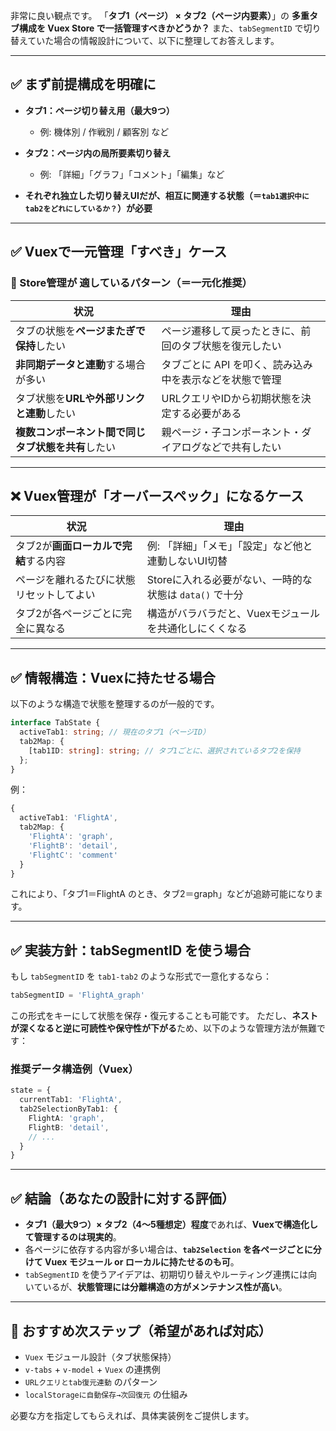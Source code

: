 非常に良い観点です。
「**タブ1（ページ） × タブ2（ページ内要素）**」の **多重タブ構成を Vuex Store で一括管理すべきかどうか？**
また、`tabSegmentID` で切り替えていた場合の情報設計について、以下に整理してお答えします。

---

## ✅ まず前提構成を明確に

* **タブ1：ページ切り替え用（最大9つ）**

  * 例: 機体別 / 作戦別 / 顧客別 など
* **タブ2：ページ内の局所要素切り替え**

  * 例: 「詳細」「グラフ」「コメント」「編集」など
* **それぞれ独立した切り替えUIだが、相互に関連する状態（＝`tab1選択中にtab2をどれにしているか？`）が必要**

---

## ✅ Vuexで一元管理「すべき」ケース

### 🔷 Store管理が **適している**パターン（＝一元化推奨）

| 状況                          | 理由                             |
| --------------------------- | ------------------------------ |
| タブの状態を**ページまたぎで保持**したい      | ページ遷移して戻ったときに、前回のタブ状態を復元したい    |
| **非同期データと連動**する場合が多い        | タブごとに API を叩く、読み込み中を表示などを状態で管理 |
| タブ状態を**URLや外部リンクと連動**したい    | URLクエリやIDから初期状態を決定する必要がある      |
| **複数コンポーネント間で同じタブ状態を共有**したい | 親ページ・子コンポーネント・ダイアログなどで共有したい    |

---

## ❌ Vuex管理が「オーバースペック」になるケース

| 状況                    | 理由                                  |
| --------------------- | ----------------------------------- |
| タブ2が**画面ローカルで完結**する内容 | 例: 「詳細」「メモ」「設定」など他と連動しないUI切替        |
| ページを離れるたびに状態リセットしてよい  | Storeに入れる必要がない、一時的な状態は `data()` で十分 |
| タブ2が各ページごとに完全に異なる     | 構造がバラバラだと、Vuexモジュールを共通化しにくくなる       |

---

## ✅ 情報構造：Vuexに持たせる場合

以下のような構造で状態を整理するのが一般的です。

```ts
interface TabState {
  activeTab1: string; // 現在のタブ1（ページID）
  tab2Map: {
    [tab1ID: string]: string; // タブ1ごとに、選択されているタブ2を保持
  };
}
```

例：

```ts
{
  activeTab1: 'FlightA',
  tab2Map: {
    'FlightA': 'graph',
    'FlightB': 'detail',
    'FlightC': 'comment'
  }
}
```

これにより、「タブ1＝FlightA のとき、タブ2＝graph」などが追跡可能になります。

---

## ✅ 実装方針：tabSegmentID を使う場合

もし `tabSegmentID` を `tab1-tab2` のような形式で一意化するなら：

```ts
tabSegmentID = 'FlightA_graph'
```

この形式をキーにして状態を保存・復元することも可能です。
ただし、**ネストが深くなると逆に可読性や保守性が下がる**ため、以下のような管理方法が無難です：

### 推奨データ構造例（Vuex）

```ts
state = {
  currentTab1: 'FlightA',
  tab2SelectionByTab1: {
    FlightA: 'graph',
    FlightB: 'detail',
    // ...
  }
}
```

---

## ✅ 結論（あなたの設計に対する評価）

* **タブ1（最大9つ）× タブ2（4～5種想定）程度**であれば、**Vuexで構造化して管理するのは現実的**。
* 各ページに依存する内容が多い場合は、**`tab2Selection` を各ページごとに分けて Vuex モジュール or ローカルに持たせるのも可**。
* `tabSegmentID` を使うアイデアは、初期切り替えやルーティング連携には向いているが、**状態管理には分離構造の方がメンテナンス性が高い**。

---

## 🔧 おすすめ次ステップ（希望があれば対応）

* `Vuex` モジュール設計（タブ状態保持）
* `v-tabs` + `v-model` + `Vuex` の連携例
* `URLクエリとtab復元連動` のパターン
* `localStorageに自動保存→次回復元` の仕組み

必要な方を指定してもらえれば、具体実装例をご提供します。
